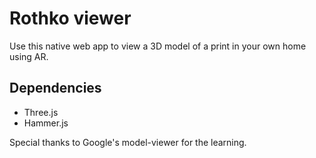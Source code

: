 # Rothko viewer

Use this native web app to view a 3D model of a print in your own home using AR.

## Dependencies

- Three.js
- Hammer.js

Special thanks to Google's model-viewer for the learning.

